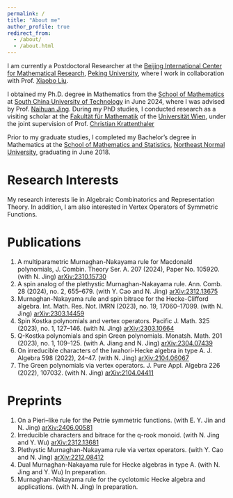 ```yaml
---
permalink: /
title: "About me"
author_profile: true
redirect_from: 
  - /about/
  - /about.html
---
```


I am currently a Postdoctoral Researcher at the [Beijing International Center for Mathematical Research](https://bicmr.pku.edu.cn/), [Peking University](https://www.pku.edu.cn/),  where I work in collaboration with Prof. [Xiaobo Liu](http://faculty.bicmr.pku.edu.cn/~xbliu/).

I obtained my Ph.D. degree in Mathematics from the [School of Mathematics](https://www2.scut.edu.cn/math/) at [South China University of Technology](https://www.scut.edu.cn/new/) in June 2024, where I was advised by Prof. [Naihuan Jing](https://math.sciences.ncsu.edu/people/jing/). During my PhD studies, I conducted research as a visiting scholar at the [Fakultät für Mathematik](https://mathematik.univie.ac.at/) of the [Universität Wien](https://www.univie.ac.at/), under the joint supervision of Prof. [Christian Krattenthaler](https://www.mat.univie.ac.at/~kratt/) 

Prior to my graduate studies, I completed my Bachelor’s degree in Mathematics at the [School of Mathematics and Statistics](https://math.nenu.edu.cn/), [Northeast Normal University](https://www.nenu.edu.cn/), graduating in June 2018.


Research Interests
======
My research interests lie in Algebraic Combinatorics and Representation Theory. In addition, I am also interested in Vertex Operators of Symmetric Functions. 

Publications
======
1. A multiparametric Murnaghan-Nakayama rule for Macdonald polynomials, J. Combin. Theory Ser. A. 207 (2024),
Paper No. 105920. (with N. Jing) [arXiv:2310.15730](https://arxiv.org/abs/2310.15730)
1. A spin analog of the plethystic Murnaghan-Nakayama rule. Ann. Comb. 28 (2024), no. 2, 655–679. (with Y. Cao
and N. Jing) [arXiv:2312.13675](https://arxiv.org/abs/2312.13675)
1. Murnaghan-Nakayama rule and spin bitrace for the Hecke-Clifford algebra. Int. Math. Res. Not. IMRN (2023),
no. 19, 17060–17099. (with N. Jing) [arXiv:2303.14459](https://arxiv.org/abs/2303.14459)
1. Spin Kostka polynomials and vertex operators. Pacific J. Math. 325 (2023), no. 1, 127–146. (with N. Jing) [arXiv:2303.10664](https://arxiv.org/abs/2303.10664)
1. Q-Kostka polynomials and spin Green polynomials. Monatsh. Math. 201 (2023), no. 1, 109–125. (with A. Jiang
and N. Jing) [arXiv:2304.07439](https://arxiv.org/abs/2304.07439)
1. On irreducible characters of the Iwahori-Hecke algebra in type A. J. Algebra 598 (2022), 24–47. (with N. Jing) [arXiv:2104.06067](https://arxiv.org/abs/2104.06067)
1. The Green polynomials via vertex operators. J. Pure Appl. Algebra 226 (2022), 107032. (with N. Jing) [arXiv:2104.04411](https://arxiv.org/abs/2104.04411)

Preprints
======
1. On a Pieri–like rule for the Petrie symmetric functions. (with E. Y. Jin and N. Jing) [arXiv:2406.00581](https://arxiv.org/abs/2406.00581) 
1. Irreducible characters and bitrace for the q-rook monoid. (with N. Jing and Y. Wu) [arXiv:2312.13681](https://arxiv.org/abs/2312.13681) 
1. Plethystic Murnaghan-Nakayama rule via vertex operators. (with Y. Cao and N. Jing) [arXiv:2212.08412](https://arxiv.org/abs/2212.08412) 
1. Dual Murnaghan-Nakayama rule for Hecke algebras in type A. (with N. Jing and Y. Wu) In preparation.
1. Murnaghan-Nakayama rule for the cyclotomic Hecke algebra and applications. (with N. Jing) In preparation.
